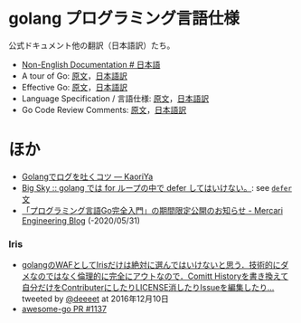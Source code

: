 # golang プログラミング言語仕様

公式ドキュメント他の翻訳（日本語訳）たち。

- [Non-English Documentation # 日本語](https://github.com/golang/go/wiki/NonEnglish#japanese---%E6%97%A5%E6%9C%AC%E8%AA%9E)
- A tour of Go: [原文](https://tour.golang.org/list)，[日本語訳](https://go-tour-jp.appspot.com/list)
- Effective Go: [原文](https://golang.org/doc/effective_go.html)，[日本語訳](http://go.shibu.jp/effective_go.html)
- Language Specification / 言語仕様: [原文](https://golang.org/ref/spec)，[日本語訳](https://hiwane.github.io/gospec-ja/)
- Go Code Review Comments: [原文](https://github.com/golang/go/wiki/CodeReviewComments)，[日本語訳](https://knsh14.github.io/translations/go-codereview-comments/)


# ほか

- [Golangでログを吐くコツ — KaoriYa](https://www.kaoriya.net/blog/2018/12/16/)
- [Big Sky :: golang では for ループの中で defer してはいけない。](https://mattn.kaoriya.net/software/lang/go/20151212021608.htm): see [`defer`文](https://hiwane.github.io/gospec-ja/#defer%E6%96%87)
- [「プログラミング言語Go完全入門」の期間限定公開のお知らせ - Mercari Engineering Blog](https://tech.mercari.com/entry/2020/03/17/120137) (-2020/05/31)

### Iris
- [golangのWAFとしてIrisだけは絶対に選んではいけないと思う．技術的にダメなのではなく倫理的に完全にアウトなので．Comitt Historyを書き換えて自分だけをContributerにしたりLICENSE消したりIssueを編集したり...](https://twitter.com/deeeet/status/807487726358405120) tweeted by [@deeeet](https://twitter.com/deeeet) at  2016年12月10日
- [awesome-go PR #1137](https://github.com/avelino/awesome-go/pull/1137#issuecomment-254124978)
